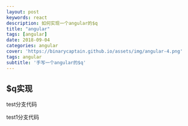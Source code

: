 ```yaml
---
layout: post
keywords: react
description: 如何实现一个angular的$q
title: "angular"
tags: [angular]
date: 2018-09-04
categories: angular
cover: 'https://binarycaptain.github.io/assets/img/angular-4.png'
tags: angular
subtitle: '手写一个angular的$q'
---
```


## $q实现

test分支代码

test1分支代码